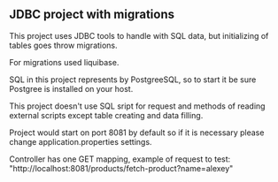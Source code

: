 ## JDBC project with migrations

This project uses JDBC tools to handle with SQL data, but initializing of tables goes throw migrations.

For migrations used liquibase.

SQL in this project represents by PostgreeSQL, so to start it be sure Postgree is installed on your host.

This project doesn't use SQL sript for request and methods of reading external scripts except table creating and data filling.

Project would start on port 8081 by default so if it is necessary please change application.properties settings.

Controller has one GET mapping, example of request to test: "http://localhost:8081/products/fetch-product?name=alexey"